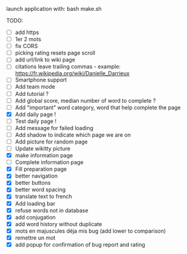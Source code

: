 launch application with:
bash make.sh

TODO:
- [ ] add https
- [ ] 1er 2 mots
- [ ] fix CORS
- [ ] picking rating resets page scroll
- [ ] add url/link to wiki page
- [ ] citations leave trailing commas - example: https://fr.wikipedia.org/wiki/Danielle_Darrieux
- [ ] Smartphone support
- [ ] Add team mode
- [ ] Add tutorial ?
- [ ] Add global score, median number of word to complete ?
- [ ] Add "important" word category, word that help complete the page
- [x] Add daily page !
- [ ] Test daily page !
- [ ] Add message for failed loading
- [ ] Add shadow to indicate which page we are on
- [ ] Add picture for random page
- [ ] Update wikitty picture
- [x] make information page
- [ ] Complete information page
- [x] Fill preparation page
- [x] better navigation
- [x] better buttons
- [x] better word spacing
- [x] translate text to french
- [x] Add loading bar
- [x] refuse words not in database
- [x] add conjugation
- [x] add word history without duplicate
- [x] mots en majuscules déja mis bug (add lower to comparison)
- [x] remettre un mot
- [x] add popup for confirmation of bug report and rating

